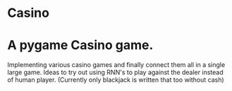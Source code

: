 # Casino
# A pygame Casino game.

Implementing various casino games and finally connect them all in a single large game.
Ideas to try out using RNN's to play against the dealer instead of human player.
(Currently only blackjack is written that too without cash)
